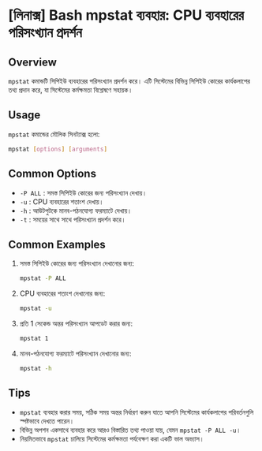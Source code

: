 # [লিনাক্স] Bash mpstat ব্যবহার: CPU ব্যবহারের পরিসংখ্যান প্রদর্শন

## Overview
`mpstat` কমান্ডটি সিপিইউ ব্যবহারের পরিসংখ্যান প্রদর্শন করে। এটি সিস্টেমের বিভিন্ন সিপিইউ কোরের কার্যকলাপের তথ্য প্রদান করে, যা সিস্টেমের কর্মক্ষমতা বিশ্লেষণে সহায়ক।

## Usage
`mpstat` কমান্ডের মৌলিক সিনট্যাক্স হলো:

```bash
mpstat [options] [arguments]
```

## Common Options
- `-P ALL` : সমস্ত সিপিইউ কোরের জন্য পরিসংখ্যান দেখায়।
- `-u` : CPU ব্যবহারের শতাংশ দেখায়।
- `-h` : আউটপুটকে মানব-পঠনযোগ্য ফরম্যাটে দেখায়।
- `-t` : সময়ের সাথে সাথে পরিসংখ্যান প্রদর্শন করে।

## Common Examples
1. সমস্ত সিপিইউ কোরের জন্য পরিসংখ্যান দেখানোর জন্য:
   ```bash
   mpstat -P ALL
   ```

2. CPU ব্যবহারের শতাংশ দেখানোর জন্য:
   ```bash
   mpstat -u
   ```

3. প্রতি 1 সেকেন্ড অন্তর পরিসংখ্যান আপডেট করার জন্য:
   ```bash
   mpstat 1
   ```

4. মানব-পঠনযোগ্য ফরম্যাটে পরিসংখ্যান দেখানোর জন্য:
   ```bash
   mpstat -h
   ```

## Tips
- `mpstat` ব্যবহার করার সময়, সঠিক সময় অন্তর নির্ধারণ করুন যাতে আপনি সিস্টেমের কার্যকলাপের পরিবর্তনগুলি স্পষ্টভাবে দেখতে পারেন।
- বিভিন্ন অপশন একসাথে ব্যবহার করে আরও বিস্তারিত তথ্য পাওয়া যায়, যেমন `mpstat -P ALL -u`।
- নিয়মিতভাবে `mpstat` চালিয়ে সিস্টেমের কর্মক্ষমতা পর্যবেক্ষণ করা একটি ভাল অভ্যাস।